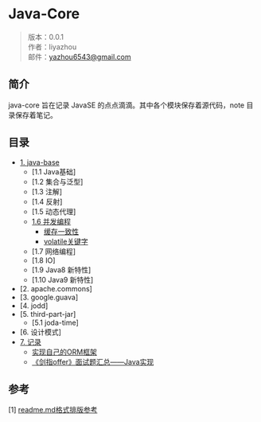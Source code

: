 Java-Core
====

> 版本：0.0.1 <br/>
> 作者：liyazhou <br/>
> 邮件：yazhou6543@gmail.com


## 简介

java-core 旨在记录 JavaSE 的点点滴滴。其中各个模块保存着源代码，note 目录保存着笔记。


## 目录

- [1. java-base](note/java-base)
    - [1.1 Java基础]
    - [1.2 集合与泛型]
    - [1.3 注解]
    - [1.4 反射]
    - [1.5 动态代理]
    - [1.6 并发编程](note/java-base-multithread-concurrency)
        - [缓存一致性](note/java-base-multithread-concurrency/缓存一致性.md)
        - [volatile关键字](note/java-base-multithread-concurrency/volatile关键字.md)
    - [1.7 网络编程]
    - [1.8 IO]
    - [1.9 Java8 新特性]
    - [1.10 Java9 新特性]
- [2. apache.commons]
- [3. google.guava]
- [4. jodd]
- [5. third-part-jar]
   - [5.1 joda-time]  
- [6. 设计模式]
- [7. 记录](note)
    - [实现自己的ORM框架](dbpipe/README.md)
    - [《剑指offer》面试题汇总——Java实现](https://github.com/li-yazhou/algorithm-primer/blob/master/interview-for-offer/md/%E5%89%91%E6%8C%87offer%E9%9D%A2%E8%AF%95%E9%A2%98%E6%B1%87%E6%80%BB.md)
    

## 参考

[1] [readme.md格式排版参考](https://github.com/lijin-THU/notes-machine-learning/blame/master/ReadMe.md)



